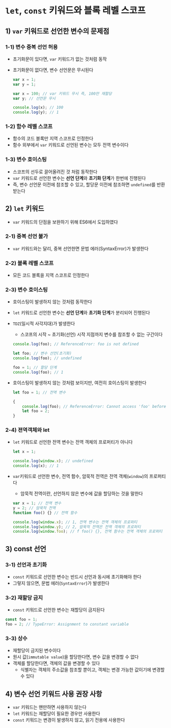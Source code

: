# `let`, `const` 키워드와 블록 레벨 스코프

## 1) `var` 키워드로 선언한 변수의 문제점

### 1-1) 변수 중복 선언 허용

-   초기화문이 있다면, `var` 키워드가 없는 것처럼 동작
-   초기화문이 없다면, 변수 선언문은 무시된다

    ```js
    var x = 1;
    var y = 1;

    var x = 100; // var 키워드 무시 즉, 100만 재할당
    var y; // 선언문 무시

    console.log(x); // 100
    console.log(y); // 1
    ```

### 1-2) 함수 레벨 스코프

-   함수의 코드 블록만 지역 스코프로 인정한다
-   함수 외부에서 `var` 키워드로 선언된 변수는 모두 전역 변수이다

### 1-3) 변수 호이스팅

-   스코프의 선두로 끌어올려진 것 처럼 동작한다
-   `var` 키워드로 선언한 변수는 **선언 단계**와 **초기화 단계**가 한번에 진행된다
-   즉, 변수 선언문 이전에 참조할 수 있고, 할당문 이전에 참조하면 `undefined`를 반환받는다

## 2) `let` 키워드

-   `var` 키워드의 단점을 보완하기 위해 ES6에서 도입하였다

### 2-1) 중복 선언 불가

-   `var` 키워드와는 달리, 중복 선언한면 문법 에러(SyntaxError)가 발생한다

### 2-2) 블록 레벨 스코프

-   모든 코드 블록을 지역 스코프로 인정한다

### 2-3) 변수 호이스팅

-   호이스팅이 발생하지 않는 것처럼 동작한다
-   `let` 키워드로 선언한 변수는 **선언 단계**와 **초기화 단계**가 분리되어 진행된다
-   `TDZ`(일시적 사각지대)가 발생한다

    -   스코프의 시작 ~ 초기화(선언) 시작 지점까지 변수를 참조할 수 없는 구간이다

    ```js
    console.log(foo); // ReferenceError: foo is not defined

    let foo; // 변수 선언(초기화)
    console.log(foo); // undefined

    foo = 1; // 할당 단계
    console.log(foo); // 1
    ```

-   호이스팅이 발생하지 않는 것처럼 보이지만, 여전히 호이스팅이 발생한다

    ```js
    let foo = 1; // 전역 변수

    {
        console.log(foo); // ReferenceError: Cannot access 'foo' before initialization
        let foo = 2;
    }
    ```

### 2-4) 젼역객체와 let

-   `let` 키워드로 선언한 전역 변수는 전역 객체의 프로퍼티가 아니다

    ```js
    let x = 1;

    console.log(window.x); // undefined
    console.log(x); // 1
    ```

-   `var`키워드로 선언한 변수, 전역 함수, 암묵적 전역은 전역 객체(`window`)의 프로퍼티다

    -   암묵적 전역이란, 선언하지 않은 변수에 값을 할당하는 것을 말한다

    ```js
    var x = 1; // 전역 변수
    y = 2; // 암묵적 전역
    function foo() {} // 전역 함수

    console.log(window.x); // 1, 전역 변수는 전역 객체의 프로퍼티
    console.log(window.y); // 2, 암묵적 전역은 전역 객체의 프로퍼티
    console.log(window.foo); // f foo() {}, 전역 함수는 전역 객체의 프로퍼티
    ```

## 3) const 선언

### 3-1) 선언과 초기화

-   `const` 키워드로 선언한 변수는 반드시 선언과 동시에 초기화해야 한다
-   그렇지 않으면, 문법 에러(`SyntaxError`)가 발생한다

### 3-2) 재할당 금지

-   `const` 키워드로 선언한 변수는 재할당이 금지된다

```js
const foo = 1;
foo = 2; // TypeError: Assignment to constant variable
```

### 3-3) 상수

-   재할당이 금지된 변수이다
-   원시 값(`immutable value`)을 할당한다면, 변수 값을 변경할 수 없다
-   객체를 할당한다면, 객체의 값을 변경할 수 있다
    -   식별자는 객체의 주소값을 참조할 뿐이고, 객체는 변경 가능한 값이기에 변경할 수 있다

## 4) 변수 선언 키워드 사용 권장 사항

-   `var` 키워드는 왠만하면 사용하지 않는다
-   `let` 키워드는 재할당이 필요한 경우만 사용한다
-   `const` 키워드는 변경이 발생하지 않고, 읽기 전용에 사용한다
